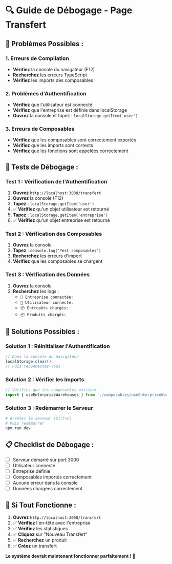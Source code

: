 # 🔍 Guide de Débogage - Page Transfert

## 🚨 **Problèmes Possibles :**

### **1. Erreurs de Compilation**
- **Vérifiez** la console du navigateur (F12)
- **Recherchez** les erreurs TypeScript
- **Vérifiez** les imports des composables

### **2. Problèmes d'Authentification**
- **Vérifiez** que l'utilisateur est connecté
- **Vérifiez** que l'entreprise est définie dans localStorage
- **Ouvrez** la console et tapez : `localStorage.getItem('user')`

### **3. Erreurs de Composables**
- **Vérifiez** que les composables sont correctement exportés
- **Vérifiez** que les imports sont corrects
- **Vérifiez** que les fonctions sont appelées correctement

## 🧪 **Tests de Débogage :**

### **Test 1 : Vérification de l'Authentification**
1. **Ouvrez** `http://localhost:3000/transfert`
2. **Ouvrez** la console (F12)
3. **Tapez** : `localStorage.getItem('user')`
4. ✅ **Vérifiez** qu'un objet utilisateur est retourné
5. **Tapez** : `localStorage.getItem('entreprise')`
6. ✅ **Vérifiez** qu'un objet entreprise est retourné

### **Test 2 : Vérification des Composables**
1. **Ouvrez** la console
2. **Tapez** : `console.log('Test composables')`
3. **Recherchez** les erreurs d'import
4. **Vérifiez** que les composables se chargent

### **Test 3 : Vérification des Données**
1. **Ouvrez** la console
2. **Recherchez** les logs :
   - `🏢 Entreprise connectée:`
   - `👤 Utilisateur connecté:`
   - `📦 Entrepôts chargés:`
   - `📦 Produits chargés:`

## 🔧 **Solutions Possibles :**

### **Solution 1 : Réinitialiser l'Authentification**
```javascript
// Dans la console du navigateur
localStorage.clear()
// Puis reconnectez-vous
```

### **Solution 2 : Vérifier les Imports**
```javascript
// Vérifiez que les composables existent
import { useEnterpriseWarehouses } from './composables/useEnterpriseWarehouses'
```

### **Solution 3 : Redémarrer le Serveur**
```bash
# Arrêter le serveur (Ctrl+C)
# Puis redémarrer
npm run dev
```

## 📋 **Checklist de Débogage :**

- [ ] Serveur démarré sur port 3000
- [ ] Utilisateur connecté
- [ ] Entreprise définie
- [ ] Composables importés correctement
- [ ] Aucune erreur dans la console
- [ ] Données chargées correctement

## 🚀 **Si Tout Fonctionne :**

1. **Ouvrez** `http://localhost:3000/transfert`
2. ✅ **Vérifiez** l'en-tête avec l'entreprise
3. ✅ **Vérifiez** les statistiques
4. ✅ **Cliquez** sur "Nouveau Transfert"
5. ✅ **Recherchez** un produit
6. ✅ **Créez** un transfert

**Le système devrait maintenant fonctionner parfaitement !** 🎉















